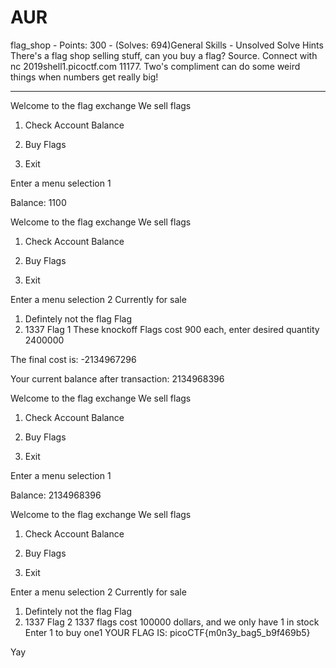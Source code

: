 # AUR

flag_shop - Points: 300 - (Solves: 694)General Skills - Unsolved
Solve
Hints
There's a flag shop selling stuff, can you buy a flag? Source. Connect with nc 2019shell1.picoctf.com 11177.
Two's compliment can do some weird things when numbers get really big!


***



Welcome to the flag exchange
We sell flags

1. Check Account Balance

2. Buy Flags

3. Exit

 Enter a menu selection
1



 Balance: 1100


Welcome to the flag exchange
We sell flags

1. Check Account Balance

2. Buy Flags

3. Exit

 Enter a menu selection
2
Currently for sale
1. Defintely not the flag Flag
2. 1337 Flag
1
These knockoff Flags cost 900 each, enter desired quantity
2400000

The final cost is: -2134967296

Your current balance after transaction: 2134968396

Welcome to the flag exchange
We sell flags

1. Check Account Balance

2. Buy Flags

3. Exit

 Enter a menu selection
1



 Balance: 2134968396


Welcome to the flag exchange
We sell flags

1. Check Account Balance

2. Buy Flags

3. Exit

 Enter a menu selection
2
Currently for sale
1. Defintely not the flag Flag
2. 1337 Flag
2
1337 flags cost 100000 dollars, and we only have 1 in stock
Enter 1 to buy one1
YOUR FLAG IS: picoCTF{m0n3y_bag5_b9f469b5}


Yay